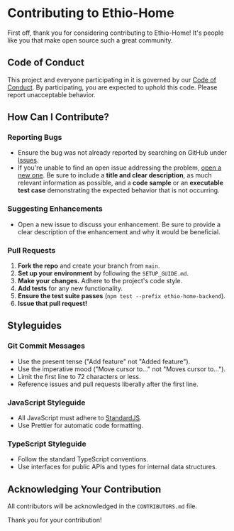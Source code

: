 # Contributing to Ethio-Home

First off, thank you for considering contributing to Ethio-Home! It's people like you that make open source such a great community.

## Code of Conduct

This project and everyone participating in it is governed by our [Code of Conduct](CODE_OF_CONDUCT.md). By participating, you are expected to uphold this code. Please report unacceptable behavior.

## How Can I Contribute?

### Reporting Bugs

-   Ensure the bug was not already reported by searching on GitHub under [Issues](https://github.com/Rick1330/ethiohome-back-end/issues).
-   If you're unable to find an open issue addressing the problem, [open a new one](https://github.com/Rick1330/ethiohome-back-end/issues/new). Be sure to include a **title and clear description**, as much relevant information as possible, and a **code sample** or an **executable test case** demonstrating the expected behavior that is not occurring.

### Suggesting Enhancements

-   Open a new issue to discuss your enhancement. Be sure to provide a clear description of the enhancement and why it would be beneficial.

### Pull Requests

1.  **Fork the repo** and create your branch from `main`.
2.  **Set up your environment** by following the `SETUP_GUIDE.md`.
3.  **Make your changes.** Adhere to the project's code style.
4.  **Add tests** for any new functionality.
5.  **Ensure the test suite passes** (`npm test --prefix ethio-home-backend`).
6.  **Issue that pull request!**

## Styleguides

### Git Commit Messages

-   Use the present tense ("Add feature" not "Added feature").
-   Use the imperative mood ("Move cursor to..." not "Moves cursor to...").
-   Limit the first line to 72 characters or less.
-   Reference issues and pull requests liberally after the first line.

### JavaScript Styleguide

-   All JavaScript must adhere to [StandardJS](https://standardjs.com/).
-   Use Prettier for automatic code formatting.

### TypeScript Styleguide

-   Follow the standard TypeScript conventions.
-   Use interfaces for public APIs and types for internal data structures.

## Acknowledging Your Contribution

All contributors will be acknowledged in the `CONTRIBUTORS.md` file.

Thank you for your contribution!
